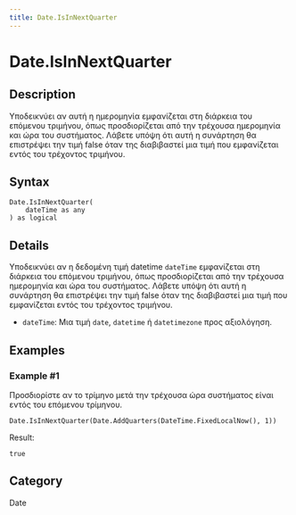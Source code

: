 ```yaml
---
title: Date.IsInNextQuarter
---
```


# Date.IsInNextQuarter


## Description

Υποδεικνύει αν αυτή η ημερομηνία εμφανίζεται στη διάρκεια του επόμενου τριμήνου, όπως προσδιορίζεται από την τρέχουσα ημερομηνία και ώρα του συστήματος. Λάβετε υπόψη ότι αυτή η συνάρτηση θα επιστρέψει την τιμή false όταν της διαβιβαστεί μια τιμή που εμφανίζεται εντός του τρέχοντος τριμήνου.


## Syntax

```powerquery
Date.IsInNextQuarter(
    dateTime as any
) as logical
```


## Details

Υποδεικνύει αν η δεδομένη τιμή datetime <code>dateTime</code> εμφανίζεται στη διάρκεια του επόμενου τριμήνου, όπως προσδιορίζεται από την τρέχουσα ημερομηνία και ώρα του συστήματος. Λάβετε υπόψη ότι αυτή η συνάρτηση θα επιστρέψει την τιμή false όταν της διαβιβαστεί μια τιμή που εμφανίζεται εντός του τρέχοντος τριμήνου.      <ul>      <li><code>dateTime</code>: Μια τιμή <code>date</code>, <code>datetime</code> ή <code>datetimezone</code> προς αξιολόγηση.</li>      </ul>


## Examples

### Example #1 
Προσδιορίστε αν το τρίμηνο μετά την τρέχουσα ώρα συστήματος είναι εντός του επόμενου τρίμηνου.
```powerquery
Date.IsInNextQuarter(Date.AddQuarters(DateTime.FixedLocalNow(), 1))
```

Result: 
```powerquery
true
```




## Category
Date
